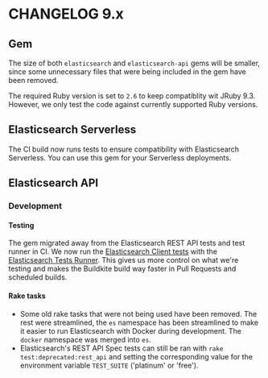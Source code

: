# CHANGELOG 9.x

## Gem

The size of both `elasticsearch` and `elasticsearch-api` gems will be smaller, since some unnecessary files that were being included in the gem have been removed.

The required Ruby version is set to `2.6` to keep compatiblity wit JRuby 9.3. However, we only test the code against currently supported Ruby versions.

## Elasticsearch Serverless

The CI build now runs tests to ensure compatibility with Elasticsearch Serverless. You can use this gem for your Serverless deployments.

## Elasticsearch API

### Development

#### Testing

The gem migrated away from the Elasticsearch REST API tests and test runner in CI. We now run the [Elasticsearch Client tests](https://github.com/elastic/elasticsearch-clients-tests/) with the [Elasticsearch Tests Runner](https://github.com/elastic/es-test-runner-ruby). This gives us more control on what we're testing and makes the Buildkite build way faster in Pull Requests and scheduled builds.

#### Rake tasks

* Some old rake tasks that were not being used have been removed. The rest were streamlined, the `es` namespace has been streamlined to make it easier to run Elasticsearch with Docker during development. The `docker` namespace was merged into `es`.
* Elasticsearch's REST API Spec tests can still be ran with `rake test:deprecated:rest_api` and setting the corresponding value for the environment variable `TEST_SUITE` ('platinum' or 'free').
